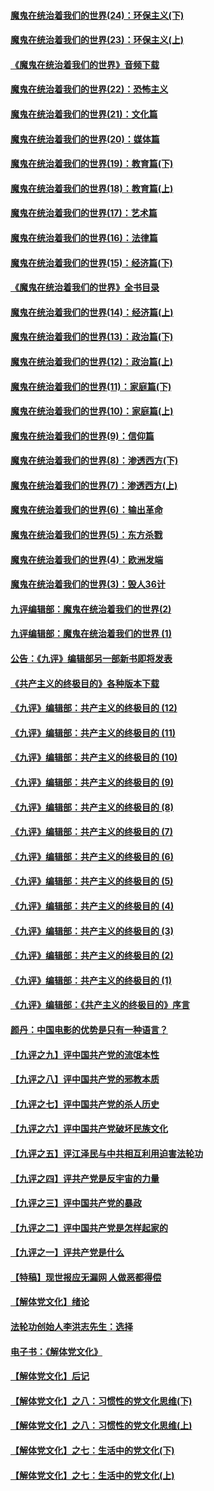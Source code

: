 #### [魔鬼在统治着我们的世界(24)：环保主义(下)](../pages/nsc422/n10695307.md?t=10130334) 

#### [魔鬼在统治着我们的世界(23)：环保主义(上)](../pages/nsc422/n10688613.md?t=10130334) 

#### [《魔鬼在统治着我们的世界》音频下载](../pages/nsc422/n10635553.md?t=10130334) 

#### [魔鬼在统治着我们的世界(22)：恐怖主义](../pages/nsc422/n10614727.md?t=10130334) 

#### [魔鬼在统治着我们的世界(21)：文化篇](../pages/nsc422/n10597706.md?t=10130334) 

#### [魔鬼在统治着我们的世界(20)：媒体篇](../pages/nsc422/n10586579.md?t=10130334) 

#### [魔鬼在统治着我们的世界(19)：教育篇(下)](../pages/nsc422/n10564808.md?t=10130334) 

#### [魔鬼在统治着我们的世界(18)：教育篇(上)](../pages/nsc422/n10526970.md?t=10130334) 

#### [魔鬼在统治着我们的世界(17)：艺术篇](../pages/nsc422/n10499093.md?t=10130334) 

#### [魔鬼在统治着我们的世界(16)：法律篇](../pages/nsc422/n10485969.md?t=10130334) 

#### [魔鬼在统治着我们的世界(15)：经济篇(下)](../pages/nsc422/n10469975.md?t=10130334) 

#### [《魔鬼在统治着我们的世界》全书目录](../pages/nsc422/n10464261.md?t=10130334) 

#### [魔鬼在统治着我们的世界(14)：经济篇(上)](../pages/nsc422/n10457370.md?t=10130334) 

#### [魔鬼在统治着我们的世界(13)：政治篇(下)](../pages/nsc422/n10448270.md?t=10130334) 

#### [魔鬼在统治着我们的世界(12)：政治篇(上)](../pages/nsc422/n10444576.md?t=10130334) 

#### [魔鬼在统治着我们的世界(11)：家庭篇(下)](../pages/nsc422/n10440961.md?t=10130334) 

#### [魔鬼在统治着我们的世界(10)：家庭篇(上)](../pages/nsc422/n10435448.md?t=10130334) 

#### [魔鬼在统治着我们的世界(9)：信仰篇](../pages/nsc422/n10432159.md?t=10130334) 

#### [魔鬼在统治着我们的世界(8)：渗透西方(下)](../pages/nsc422/n10429603.md?t=10130334) 

#### [魔鬼在统治着我们的世界(7)：渗透西方(上)](../pages/nsc422/n10426013.md?t=10130334) 

#### [魔鬼在统治着我们的世界(6)：输出革命](../pages/nsc422/n10421536.md?t=10130334) 

#### [魔鬼在统治着我们的世界(5)：东方杀戮](../pages/nsc422/n10417707.md?t=10130334) 

#### [魔鬼在统治着我们的世界(4)：欧洲发端](../pages/nsc422/n10414890.md?t=10130334) 

#### [魔鬼在统治着我们的世界(3)：毁人36计](../pages/nsc422/n10411583.md?t=10130334) 

#### [九评编辑部：魔鬼在统治着我们的世界(2)](../pages/nsc422/n10410036.md?t=10130334) 

#### [九评编辑部：魔鬼在统治着我们的世界 (1)](../pages/nsc422/n10406825.md?t=10130334) 

#### [公告：《九评》编辑部另一部新书即将发表](../pages/nsc422/n10405104.md?t=10130334) 

#### [《共产主义的终极目的》各种版本下载](../pages/nsc422/n10022138.md?t=10130334) 

#### [《九评》编辑部：共产主义的终极目的 (12)](../pages/nsc422/n9933272.md?t=10130334) 

#### [《九评》编辑部：共产主义的终极目的 (11)](../pages/nsc422/n9924973.md?t=10130334) 

#### [《九评》编辑部：共产主义的终极目的 (10)](../pages/nsc422/n9920883.md?t=10130334) 

#### [《九评》编辑部：共产主义的终极目的 (9)](../pages/nsc422/n9916363.md?t=10130334) 

#### [《九评》编辑部：共产主义的终极目的 (8)](../pages/nsc422/n9912488.md?t=10130334) 

#### [《九评》编辑部：共产主义的终极目的 (7)](../pages/nsc422/n9901176.md?t=10130334) 

#### [《九评》编辑部：共产主义的终极目的 (6)](../pages/nsc422/n9899359.md?t=10130334) 

#### [《九评》编辑部：共产主义的终极目的 (5)](../pages/nsc422/n9893174.md?t=10130334) 

#### [《九评》编辑部：共产主义的终极目的 (4)](../pages/nsc422/n9891246.md?t=10130334) 

#### [《九评》编辑部：共产主义的终极目的 (3)](../pages/nsc422/n9879879.md?t=10130334) 

#### [《九评》编辑部：共产主义的终极目的 (2)](../pages/nsc422/n9876205.md?t=10130334) 

#### [《九评》编辑部：共产主义的终极目的 (1)](../pages/nsc422/n9865857.md?t=10130334) 

#### [《九评》编辑部：《共产主义的终极目的》序言](../pages/nsc422/n9862666.md?t=10130334) 

#### [颜丹：中国电影的优势是只有一种语言？](../pages/nsc422/n9583062.md?t=10130334) 

#### [【九评之九】评中国共产党的流氓本性](../pages/nsc422/n737542.md?t=10130334) 

#### [【九评之八】评中国共产党的邪教本质](../pages/nsc422/n735942.md?t=10130334) 

#### [【九评之七】评中国共产党的杀人历史](../pages/nsc422/n733806.md?t=10130334) 

#### [【九评之六】评中国共产党破坏民族文化](../pages/nsc422/n731667.md?t=10130334) 

#### [【九评之五】评江泽民与中共相互利用迫害法轮功](../pages/nsc422/n730058.md?t=10130334) 

#### [【九评之四】评共产党是反宇宙的力量](../pages/nsc422/n727814.md?t=10130334) 

#### [【九评之三】评中国共产党的暴政](../pages/nsc422/n725597.md?t=10130334) 

#### [【九评之二】评中国共产党是怎样起家的](../pages/nsc422/n723946.md?t=10130334) 

#### [【九评之一】评共产党是什么](../pages/nsc422/n722529.md?t=10130334) 

#### [【特稿】现世报应无漏网 人做恶都得偿](../pages/nsc422/n4215167.md?t=10130334) 

#### [【解体党文化】绪论](../pages/nsc422/n1449356.md?t=10130334) 

#### [法轮功创始人李洪志先生：选择](../pages/nsc422/n3580738.md?t=10130334) 

#### [电子书：《解体党文化》](../pages/nsc422/n1573484.md?t=10130334) 

#### [【解体党文化】后记](../pages/nsc422/n1531999.md?t=10130334) 

#### [【解体党文化】之八：习惯性的党文化思维(下)](../pages/nsc422/n1526477.md?t=10130334) 

#### [【解体党文化】之八：习惯性的党文化思维(上)](../pages/nsc422/n1520631.md?t=10130334) 

#### [【解体党文化】之七：生活中的党文化(下)](../pages/nsc422/n1513446.md?t=10130334) 

#### [【解体党文化】之七：生活中的党文化(上)](../pages/nsc422/n1509358.md?t=10130334) 

